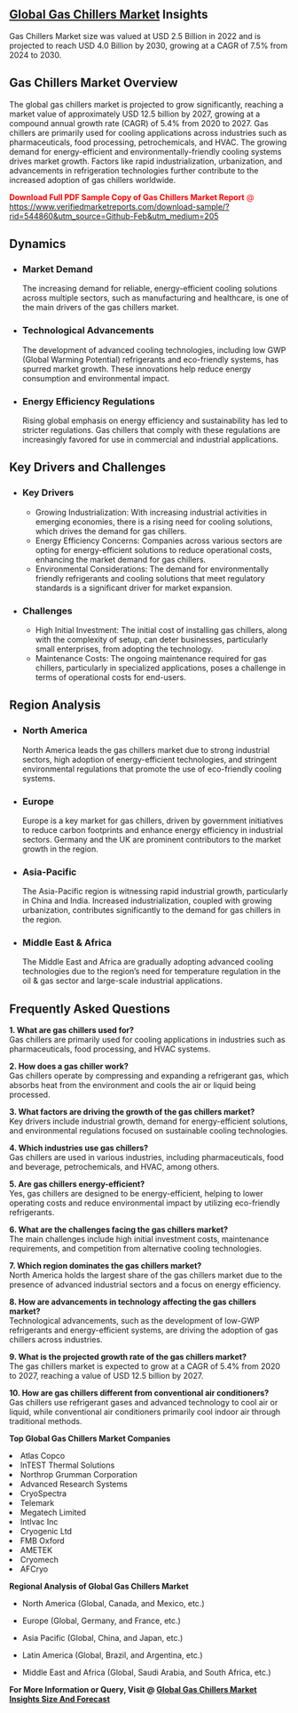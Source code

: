<h2><a href="https://www.verifiedmarketreports.com/download-sample/?rid=544860&amp;utm_source=Github&amp;utm_medium=205" target="_blank">Global Gas Chillers Market</a> Insights</h2><p>Gas Chillers Market size was valued at USD 2.5 Billion in 2022 and is projected to reach USD 4.0 Billion by 2030, growing at a CAGR of 7.5% from 2024 to 2030.</p><p> <h2>Gas Chillers Market Overview</h2> <p>The global gas chillers market is projected to grow significantly, reaching a market value of approximately USD 12.5 billion by 2027, growing at a compound annual growth rate (CAGR) of 5.4% from 2020 to 2027. Gas chillers are primarily used for cooling applications across industries such as pharmaceuticals, food processing, petrochemicals, and HVAC. The growing demand for energy-efficient and environmentally-friendly cooling systems drives market growth. Factors like rapid industrialization, urbanization, and advancements in refrigeration technologies further contribute to the increased adoption of gas chillers worldwide.</p> <p><p><span class=""><span style="color: #ff0000;"><strong>Download Full PDF Sample Copy of Gas Chillers Market Report</strong> @ </span><a href="https://www.verifiedmarketreports.com/download-sample/?rid=544860&amp;utm_source=Github-Feb&amp;utm_medium=205" target="_blank">https://www.verifiedmarketreports.com/download-sample/?rid=544860&amp;utm_source=Github-Feb&amp;utm_medium=205</a></span></p></p> <h2>Dynamics</h2> <ul> <li><h3>Market Demand</h3> The increasing demand for reliable, energy-efficient cooling solutions across multiple sectors, such as manufacturing and healthcare, is one of the main drivers of the gas chillers market.</li> <li><h3>Technological Advancements</h3> The development of advanced cooling technologies, including low GWP (Global Warming Potential) refrigerants and eco-friendly systems, has spurred market growth. These innovations help reduce energy consumption and environmental impact.</li> <li><h3>Energy Efficiency Regulations</h3> Rising global emphasis on energy efficiency and sustainability has led to stricter regulations. Gas chillers that comply with these regulations are increasingly favored for use in commercial and industrial applications.</li> </ul> <h2>Key Drivers and Challenges</h2> <ul> <li><h3>Key Drivers</h3> <ul> <li>Growing Industrialization: With increasing industrial activities in emerging economies, there is a rising need for cooling solutions, which drives the demand for gas chillers.</li> <li>Energy Efficiency Concerns: Companies across various sectors are opting for energy-efficient solutions to reduce operational costs, enhancing the market demand for gas chillers.</li> <li>Environmental Considerations: The demand for environmentally friendly refrigerants and cooling solutions that meet regulatory standards is a significant driver for market expansion.</li> </ul> </li> <li><h3>Challenges</h3> <ul> <li>High Initial Investment: The initial cost of installing gas chillers, along with the complexity of setup, can deter businesses, particularly small enterprises, from adopting the technology.</li> <li>Maintenance Costs: The ongoing maintenance required for gas chillers, particularly in specialized applications, poses a challenge in terms of operational costs for end-users.</li> </ul> </li> </ul> <h2>Region Analysis</h2> <ul> <li><h3>North America</h3> North America leads the gas chillers market due to strong industrial sectors, high adoption of energy-efficient technologies, and stringent environmental regulations that promote the use of eco-friendly cooling systems.</li> <li><h3>Europe</h3> Europe is a key market for gas chillers, driven by government initiatives to reduce carbon footprints and enhance energy efficiency in industrial sectors. Germany and the UK are prominent contributors to the market growth in the region.</li> <li><h3>Asia-Pacific</h3> The Asia-Pacific region is witnessing rapid industrial growth, particularly in China and India. Increased industrialization, coupled with growing urbanization, contributes significantly to the demand for gas chillers in the region.</li> <li><h3>Middle East & Africa</h3> The Middle East and Africa are gradually adopting advanced cooling technologies due to the region’s need for temperature regulation in the oil & gas sector and large-scale industrial applications.</li> </ul> <h2>Frequently Asked Questions</h2> <p><b>1. What are gas chillers used for?</b><br>Gas chillers are primarily used for cooling applications in industries such as pharmaceuticals, food processing, and HVAC systems.</p> <p><b>2. How does a gas chiller work?</b><br>Gas chillers operate by compressing and expanding a refrigerant gas, which absorbs heat from the environment and cools the air or liquid being processed.</p> <p><b>3. What factors are driving the growth of the gas chillers market?</b><br>Key drivers include industrial growth, demand for energy-efficient solutions, and environmental regulations focused on sustainable cooling technologies.</p> <p><b>4. Which industries use gas chillers?</b><br>Gas chillers are used in various industries, including pharmaceuticals, food and beverage, petrochemicals, and HVAC, among others.</p> <p><b>5. Are gas chillers energy-efficient?</b><br>Yes, gas chillers are designed to be energy-efficient, helping to lower operating costs and reduce environmental impact by utilizing eco-friendly refrigerants.</p> <p><b>6. What are the challenges facing the gas chillers market?</b><br>The main challenges include high initial investment costs, maintenance requirements, and competition from alternative cooling technologies.</p> <p><b>7. Which region dominates the gas chillers market?</b><br>North America holds the largest share of the gas chillers market due to the presence of advanced industrial sectors and a focus on energy efficiency.</p> <p><b>8. How are advancements in technology affecting the gas chillers market?</b><br>Technological advancements, such as the development of low-GWP refrigerants and energy-efficient systems, are driving the adoption of gas chillers across industries.</p> <p><b>9. What is the projected growth rate of the gas chillers market?</b><br>The gas chillers market is expected to grow at a CAGR of 5.4% from 2020 to 2027, reaching a value of USD 12.5 billion by 2027.</p> <p><b>10. How are gas chillers different from conventional air conditioners?</b><br>Gas chillers use refrigerant gases and advanced technology to cool air or liquid, while conventional air conditioners primarily cool indoor air through traditional methods.</p> </p><p><strong>Top Global Gas Chillers Market Companies</strong></p><div data-test-id=""><p><li>Atlas Copco</li><li> InTEST Thermal Solutions</li><li> Northrop Grumman Corporation</li><li> Advanced Research Systems</li><li> CryoSpectra</li><li> Telemark</li><li> Megatech Limited</li><li> Intlvac Inc</li><li> Cryogenic Ltd</li><li> FMB Oxford</li><li> AMETEK</li><li> Cryomech</li><li> AFCryo</li></p><div><strong>Regional Analysis of&nbsp;Global Gas Chillers Market</strong></div><ul><li dir="ltr"><p dir="ltr">North America&nbsp;(Global, Canada, and Mexico, etc.)</p></li><li dir="ltr"><p dir="ltr">Europe (Global, Germany, and France, etc.)</p></li><li dir="ltr"><p dir="ltr">Asia Pacific&nbsp;(Global, China, and Japan, etc.)</p></li><li dir="ltr"><p dir="ltr">Latin America&nbsp;(Global, Brazil, and Argentina, etc.)</p></li><li dir="ltr">Middle East and Africa&nbsp;(Global, Saudi Arabia, and South Africa, etc.)</li></ul><p><strong>For More Information or Query, Visit @&nbsp;</strong><strong><a href="https://www.verifiedmarketreports.com/product/gas-chillers-market/?utm_source=Github&amp;utm_medium=205" target="_blank">Global Gas Chillers Market Insights Size And Forecast</a></strong></p></div>
